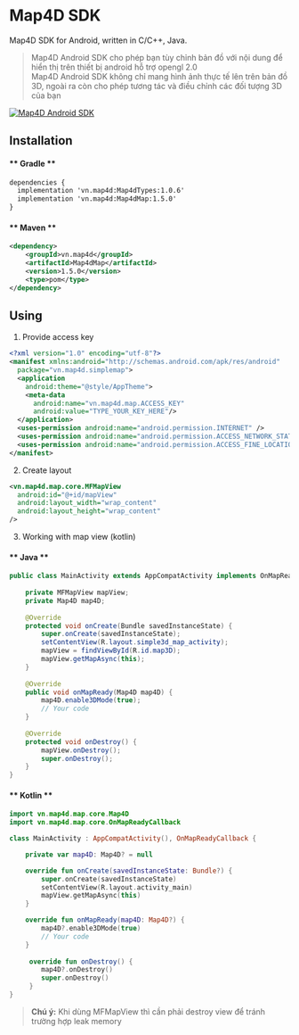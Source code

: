 # Map4D SDK

Map4D SDK for Android, written in C/C++, Java.  

> Map4D Android SDK cho phép bạn tùy chỉnh bản đồ với nội dung để hiển thị trên thiết bị android hỗ trợ opengl 2.0   
Map4D Android SDK không chỉ mang hình ảnh thực tế lên trên bản đồ 3D, ngoài ra còn cho phép tương tác và điều chỉnh các đối tượng 3D của bạn  

[![Map4D Android SDK](https://docs.map4d.vn/map4d-android-sdk/resource/overView.png)](https://map4d.vn) 

## Installation

<!-- tabs:start -->
#### ** Gradle **

```xml
dependencies {
  implementation 'vn.map4d:Map4dTypes:1.0.6'
  implementation 'vn.map4d:Map4dMap:1.5.0'
}
```

#### ** Maven **

```xml
<dependency>
	<groupId>vn.map4d</groupId>
	<artifactId>Map4dMap</artifactId>
	<version>1.5.0</version>
	<type>pom</type>
</dependency>
```
<!-- tabs:end -->

## Using

1. Provide access key

```xml
<?xml version="1.0" encoding="utf-8"?>
<manifest xmlns:android="http://schemas.android.com/apk/res/android"
  package="vn.map4d.simplemap">
  <application
    android:theme="@style/AppTheme">
    <meta-data
      android:name="vn.map4d.map.ACCESS_KEY"
      android:value="TYPE_YOUR_KEY_HERE"/>
  </application>
  <uses-permission android:name="android.permission.INTERNET" />
  <uses-permission android:name="android.permission.ACCESS_NETWORK_STATE" />
  <uses-permission android:name="android.permission.ACCESS_FINE_LOCATION" />
</manifest>

```

2. Create layout

```xml
<vn.map4d.map.core.MFMapView
  android:id="@+id/mapView"
  android:layout_width="wrap_content"
  android:layout_height="wrap_content"
/>
```
3. Working with map view (kotlin)

<!-- tabs:start -->
#### ** Java **

```java
public class MainActivity extends AppCompatActivity implements OnMapReadyCallback{ 
    
    private MFMapView mapView;
	private Map4D map4D;
  
    @Override
    protected void onCreate(Bundle savedInstanceState) { 
        super.onCreate(savedInstanceState);
        setContentView(R.layout.simple3d_map_activity);
        mapView = findViewById(R.id.map3D);
        mapView.getMapAsync(this); 
    }
  
    @Override
    public void onMapReady(Map4D map4D) { 
        map4D.enable3DMode(true);
		// Your code
    }
      
    @Override
    protected void onDestroy() { 
        mapView.onDestroy(); 
        super.onDestroy();
    }
}
```

#### ** Kotlin **

```kotlin
import vn.map4d.map.core.Map4D
import vn.map4d.map.core.OnMapReadyCallback

class MainActivity : AppCompatActivity(), OnMapReadyCallback {

	private var map4D: Map4D? = null

    override fun onCreate(savedInstanceState: Bundle?) {
        super.onCreate(savedInstanceState)
        setContentView(R.layout.activity_main)
        mapView.getMapAsync(this)
    }

    override fun onMapReady(map4D: Map4D?) {
        map4D?.enable3DMode(true)
        // Your code
    }
    
     override fun onDestroy() {
        map4D?.onDestroy()
        super.onDestroy()
     }
}
```
<!-- tabs:end -->

> **Chú ý:** Khi dùng MFMapView thì cần phải destroy view để tránh trường hợp leak memory
